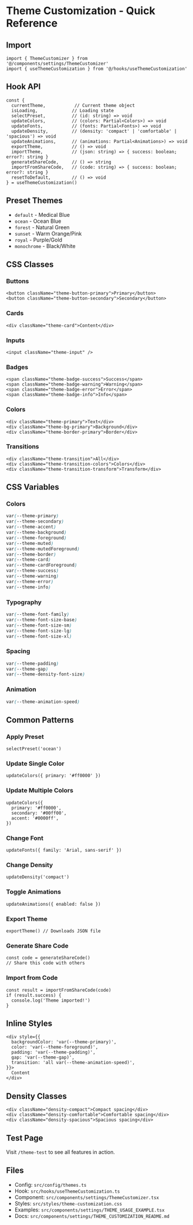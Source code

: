 # Theme Customization - Quick Reference

## Import

```tsx
import { ThemeCustomizer } from '@/components/settings/ThemeCustomizer'
import { useThemeCustomization } from '@/hooks/useThemeCustomization'
```

## Hook API

```tsx
const {
  currentTheme,           // Current theme object
  isLoading,             // Loading state
  selectPreset,          // (id: string) => void
  updateColors,          // (colors: Partial<Colors>) => void
  updateFonts,           // (fonts: Partial<Fonts>) => void
  updateDensity,         // (density: 'compact' | 'comfortable' | 'spacious') => void
  updateAnimations,      // (animations: Partial<Animations>) => void
  exportTheme,           // () => void
  importTheme,           // (json: string) => { success: boolean; error?: string }
  generateShareCode,     // () => string
  importFromShareCode,   // (code: string) => { success: boolean; error?: string }
  resetToDefault,        // () => void
} = useThemeCustomization()
```

## Preset Themes

- `default` - Medical Blue
- `ocean` - Ocean Blue
- `forest` - Natural Green
- `sunset` - Warm Orange/Pink
- `royal` - Purple/Gold
- `monochrome` - Black/White

## CSS Classes

### Buttons
```tsx
<button className="theme-button-primary">Primary</button>
<button className="theme-button-secondary">Secondary</button>
```

### Cards
```tsx
<div className="theme-card">Content</div>
```

### Inputs
```tsx
<input className="theme-input" />
```

### Badges
```tsx
<span className="theme-badge-success">Success</span>
<span className="theme-badge-warning">Warning</span>
<span className="theme-badge-error">Error</span>
<span className="theme-badge-info">Info</span>
```

### Colors
```tsx
<div className="theme-primary">Text</div>
<div className="theme-bg-primary">Background</div>
<div className="theme-border-primary">Border</div>
```

### Transitions
```tsx
<div className="theme-transition">All</div>
<div className="theme-transition-colors">Colors</div>
<div className="theme-transition-transform">Transform</div>
```

## CSS Variables

### Colors
```css
var(--theme-primary)
var(--theme-secondary)
var(--theme-accent)
var(--theme-background)
var(--theme-foreground)
var(--theme-muted)
var(--theme-mutedForeground)
var(--theme-border)
var(--theme-card)
var(--theme-cardForeground)
var(--theme-success)
var(--theme-warning)
var(--theme-error)
var(--theme-info)
```

### Typography
```css
var(--theme-font-family)
var(--theme-font-size-base)
var(--theme-font-size-sm)
var(--theme-font-size-lg)
var(--theme-font-size-xl)
```

### Spacing
```css
var(--theme-padding)
var(--theme-gap)
var(--theme-density-font-size)
```

### Animation
```css
var(--theme-animation-speed)
```

## Common Patterns

### Apply Preset
```tsx
selectPreset('ocean')
```

### Update Single Color
```tsx
updateColors({ primary: '#ff0000' })
```

### Update Multiple Colors
```tsx
updateColors({
  primary: '#ff0000',
  secondary: '#00ff00',
  accent: '#0000ff',
})
```

### Change Font
```tsx
updateFonts({ family: 'Arial, sans-serif' })
```

### Change Density
```tsx
updateDensity('compact')
```

### Toggle Animations
```tsx
updateAnimations({ enabled: false })
```

### Export Theme
```tsx
exportTheme() // Downloads JSON file
```

### Generate Share Code
```tsx
const code = generateShareCode()
// Share this code with others
```

### Import from Code
```tsx
const result = importFromShareCode(code)
if (result.success) {
  console.log('Theme imported!')
}
```

## Inline Styles

```tsx
<div style={{
  backgroundColor: 'var(--theme-primary)',
  color: 'var(--theme-foreground)',
  padding: 'var(--theme-padding)',
  gap: 'var(--theme-gap)',
  transition: 'all var(--theme-animation-speed)',
}}>
  Content
</div>
```

## Density Classes

```tsx
<div className="density-compact">Compact spacing</div>
<div className="density-comfortable">Comfortable spacing</div>
<div className="density-spacious">Spacious spacing</div>
```

## Test Page

Visit `/theme-test` to see all features in action.

## Files

- Config: `src/config/themes.ts`
- Hook: `src/hooks/useThemeCustomization.ts`
- Component: `src/components/settings/ThemeCustomizer.tsx`
- Styles: `src/styles/theme-customization.css`
- Examples: `src/components/settings/THEME_USAGE_EXAMPLE.tsx`
- Docs: `src/components/settings/THEME_CUSTOMIZATION_README.md`
